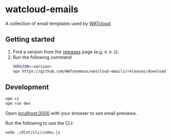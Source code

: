 # watcloud-emails

A collection of email templates used by [WATcloud](https://cloud.watonomous.ca/).

## Getting started

1. Find a version from the [releases](https://github.com/WATonomous/watcloud-emails/releases) page (e.g. `0.0.2`).
2. Run the following command
    ```sh
    VERSION=<version>
    npx https://github.com/WATonomous/watcloud-emails/releases/download/v${VERSION}/watonomous-watcloud-emails-${VERSION}.tgz --help
    ```

## Development

```sh
npm ci
npm run dev
```

Open [localhost:3000](http://localhost:3000) with your browser to see email previews.

Run the following to use the CLI:

```sh
node ./dist/cli/index.js
```

